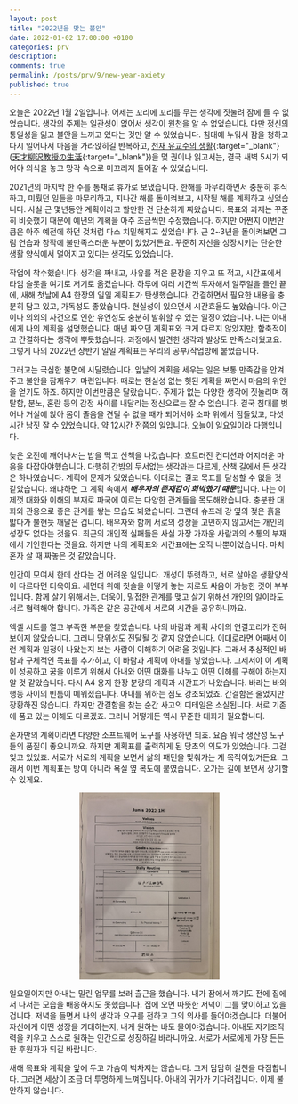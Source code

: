 ```yaml
---
layout: post
title: "2022년을 맞는 불안"
date: 2022-01-02 17:00:00 +0100
categories: prv
description: 
comments: true
permalink: /posts/prv/9/new-year-axiety
published: true
---
```


오늘은 2022년 1월 2일입니다. 어제는 꼬리에 꼬리를 무는 생각에 짓눌려 잠에 들 수 없었습니다. 생각의 주제는 일관성이 없어서 생각이 원천을 알 수 없었습니다. 다만 정신의 통일성을 잃고 불안을 느끼고 있다는 것만 알 수 있었습니다. 침대에 누워서 잠을 청하고 다시 일어나서 마음을 가라앉히길 반복하고, [천재 유교수의 생활](https://www.google.com/search?q=%EC%B2%9C%EC%9E%AC+%EC%9C%A0%EA%B5%90%EC%88%98%EC%9D%98+%EC%83%9D%ED%99%9C){:target="_blank"}([天才柳沢教授の生活](https://www.google.com/search?q=%E5%A4%A9%E6%89%8D%E6%9F%B3%E6%B2%A2%E6%95%99%E6%8E%88%E3%81%AE%E7%94%9F%E6%B4%BB){:target="_blank"})을 몇 권이나 읽고서는, 결국 새벽 5시가 되어야 의식을 놓고 망각 속으로 미끄러져 들어갈 수 있었습니다.

2021년의 마지막 한 주를 통채로 휴가로 보냈습니다. 한해를 마무리하면서 충분히 휴식하고, 미뤘던 일들을 마무리하고, 지나간 해를 돌이켜보고, 시작될 해를 계획하고 싶었습니다. 사실 근 몇년동안 계획이라고 할만한 건 단순하게 짜왔습니다. 목표와 과제는 꾸준히 비슷했기 때문에 예년의 계획을 아주 조금씩만 수정했습니다. 하지만 어쩐지 이번만큼은 아주 예전에 하던 것처럼 다소 치밀해지고 싶었습니다. 근 2~3년을 돌이켜보면 그림 연습과 창작에 불만족스러운 부분이 있었거든요. 꾸준히 자신을 성장시키는 단순한 생활 양식에서 멀어지고 있다는 생각도 있었습니다.

작업에 착수했습니다. 생각을 짜내고, 사유를 적은 문장을 지우고 또 적고, 시간표에서 타임 슬롯을 여기로 저기로 옮겼습니다. 하루에 여러 시간씩 투자해서 일주일을 들인 끝에, 새해 첫날에 A4 한장의 일일 계획표가 탄생했습니다. 간결하면서 필요한 내용을 충분히 담고 있고, 가독성도 좋았습니다. 현실성이 있으면서 시간효율도 높았습니다. 야근이나 의외의 사건으로 인한 유연성도 충분히 발휘할 수 있는 일정이었습니다. 나는 아내에게 나의 계획을 설명했습니다. 매년 짜오던 계획표와 크게 다르지 않았지만, 함축적이고 간결하다는 생각에 뿌듯했습니다. 과정에서 발견한 생각과 발상도 만족스러웠고요. 그렇게 나의 2022년 상반기 일일 계획표는 우리의 공부/작업방에 붙었습니다.

그러고는 극심한 불면에 시달렸습니다. 앞날의 계획을 세우는 일은 보통 만족감을 안겨주고 불안을 잠재우기 마련입니다. 때로는 현실성 없는 헛된 계획을 짜면서 마음의 위안을 얻기도 하죠. 하지만 이번만큼은 달랐습니다. 주제가 없는 다양한 생각에 짓눌리며 허탈함, 분노, 혼란 등의 감정 사이를 내달리는 정신으로는 잘 수 없습니다. 결국 침대를 벗어나 거실에 앉아 몸이 졸음을 견딜 수 없을 때가 되어서야 소파 위에서 잠들었고, 다섯 시간 남짓 잘 수 있었습니다. 약 12시간 전쯤의 일입니다. 오늘이 일요일이라 다행입니다.

늦은 오전에 깨어나서는 밥을 먹고 산책을 나갔습니다. 흐트러진 컨디션과 어지러운 마음을 다잡아야했습니다. 다행히 간밤의 두서없는 생각과는 다르게, 산책 길에서 든 생각은 하나였습니다. 계획에 문제가 있었습니다. 이대로는 결코 목표를 달성할 수 없을 것 같았습니다. 왜냐하면 그 계획 속에서 ***배우자의 존재감이 희박했기 때문***입니다. 나는 이제껏 대화와 이해의 부재로 파국에 이르는 다양한 관계들을 목도해왔습니다. 충분한 대화와 관용으로 좋은 관계를 쌓는 모습도 봐왔습니다. 그런데 슈프레 강 옆의 젖은 흙을 밟다가 불현듯 깨달은 겁니다. 배우자와 함께 서로의 성장을 고민하지 않고서는 개인의 성장도 없다는 것을요. 최근의 개인적 실패들은 사실 가장 가까운 사람과의 소통의 부재에서 기인한다는 것을요. 하지만 나의 계획표와 시간표에는 오직 나뿐이었습니다. 마치 혼자 살 때 짜놓은 것 같았습니다.

인간이 모여서 한데 산다는 건 어려운 일입니다. 개성이 뚜렷하고, 서로 살아온 생활양식이 다르다면 더욱이요. 세면대 위에 칫솔을 어떻게 놓는 지로도 싸움이 가능한 것이 부부입니다. 함께 살기 위해서는, 더욱이, 밀접한 관계를 맺고 살기 위해선 개인의 일이라도 서로 협력해야 합니다. 가족은 같은 공간에서 서로의 시간을 공유하니까요.

엑셀 시트를 열고 부족한 부분을 찾았습니다. 나의 바람과 계획 사이의 연결고리가 전혀 보이지 않았습니다. 그러니 당위성도 전달될 것 같지 않았습니다. 이대로라면 어째서 이런 계획과 일정이 나왔는지 보는 사람이 이해하기 어려울 것입니다. 그래서 추상적인 바람과 구체적인 목표를 추가하고, 이 바람과 계획에 아내를 넣었습니다. 그제서야 이 계획이 성공하고 꿈을 이루기 위해서 아내와 어떤 대화를 나누고 어떤 이해를 구해야 하는지 알 것 같았습니다. 다시 A4 용지 한장 분량의 계획과 시간표가 나왔습니다. 바라는 바와 행동 사이의 빈틈이 메워졌습니다. 아내를 위하는 점도 강조되었죠. 간결함은 줄었지만 장황하진 않습니다. 하지만 간결함을 찾는 순간 사고의 디테일은 소실됩니다. 서로 기존에 품고 있는 이해도 다르겠죠. 그러니 어떻게든 역시 꾸준한 대화가 필요합니다.

혼자만의 계획이라면 다양한 소프트웨어 도구를 사용하면 되죠. 요즘 워낙 생산성 도구들의 품질이 좋으니까요. 하지만 계획표를 출력하게 된 당초의 의도가 있었습니다. 그걸 잊고 있었죠. 서로가 서로의 계획을 보면서 삶의 패턴을 맞춰가는 게 목적이었거든요. 그래서 이번 계획표는 방이 아니라 욕실 옆 복도에 붙였습니다. 오가는 길에 보면서 상기할 수 있게요. 

<img src="../../assets/2022-01-02-fig-01.jpg" style="display:block; margin-left:auto; margin-right:auto; width: 50%;">

일요일이지만 아내는 밀린 업무를 보러 출근을 했습니다. 내가 잠에서 깨기도 전에 집에서 나서는 모습을 배웅하지도 못했습니다. 집에 오면 따뜻한 저녁이 그를 맞이하고 있을 겁니다. 저녁을 들면서 나의 생각과 요구를 전하고 그의 의사를 들어야겠습니다. 더불어 자신에게 어떤 성장을 기대하는지, 내게 원하는 바도 물어야겠습니다. 아내도 자기조직력을 키우고 스스로 원하는 인간으로 성장하길 바라니까요. 서로가 서로에게 가장 든든한 후원자가 되길 바랍니다.

새해 목표와 계획을 앞에 두고 가슴이 벅차지는 않습니다. 그저 담담히 실천을 다짐합니다. 그러면 세상이 조금 더 투명하게 느껴집니다. 아내의 귀가가 기다려집니다. 이제 불안하지 않습니다.
